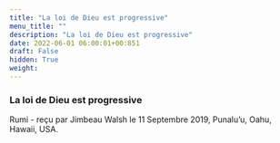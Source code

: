 ```yaml
---
title: "La loi de Dieu est progressive"
menu_title: ""
description: "La loi de Dieu est progressive"
date: 2022-06-01 06:00:01+00:851
draft: False
hidden: True
weight:
---
```

### La loi de Dieu est progressive

Rumi - reçu par Jimbeau Walsh le 11 Septembre 2019, Punalu’u, Oahu, Hawaii, USA.



